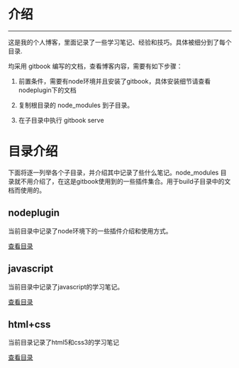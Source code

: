 # 介绍
---
这是我的个人博客，里面记录了一些学习笔记、经验和技巧。具体被细分到了每个目录.

均采用 gitbook 编写的文档，查看博客内容，需要有如下步骤：

1. 前置条件，需要有node环境并且安装了gitbook，具体安装细节请查看nodeplugin下的文档

1. 复制根目录的 node_modules 到子目录。

2. 在子目录中执行 gitbook serve


# 目录介绍

下面将逐一列举各个子目录，并介绍其中记录了些什么笔记。node_modules 目录就不用介绍了，在这是gitbook使用到的一些插件集合。用于build子目录中的文档而使用的。

## nodeplugin

当前目录中记录了node环境下的一些插件介绍和使用方式。

[查看目录](nodeplugin/SUMMARY.md)

## javascript

当前目录中记录了javascript的学习笔记。

[查看目录](javascript/SUMMARY.md)

## html+css

当前目录记录了html5和css3的学习笔记


[查看目录](html+css/SUMMARY.md)


